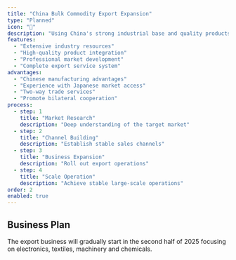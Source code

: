 ```yaml
---
title: "China Bulk Commodity Export Expansion"
type: "Planned"
icon: "🚢"
description: "Using China's strong industrial base and quality products to expand bulk exports and bring more goods to Japan."
features:
  - "Extensive industry resources"
  - "High-quality product integration"
  - "Professional market development"
  - "Complete export service system"
advantages:
  - "Chinese manufacturing advantages"
  - "Experience with Japanese market access"
  - "Two-way trade services"
  - "Promote bilateral cooperation"
process:
  - step: 1
    title: "Market Research"
    description: "Deep understanding of the target market"
  - step: 2
    title: "Channel Building"
    description: "Establish stable sales channels"
  - step: 3
    title: "Business Expansion"
    description: "Roll out export operations"
  - step: 4
    title: "Scale Operation"
    description: "Achieve stable large-scale operations"
order: 2
enabled: true
---
```


## Business Plan

The export business will gradually start in the second half of 2025 focusing on electronics, textiles, machinery and chemicals.
